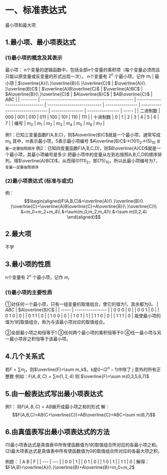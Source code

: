 # 一、标准表达式
最小项和最大项


## 1.最小项、最小项表达式

### (1)最小项的概念及其表示
最小项：
n个变量的逻辑函数中，包括全部n个变量的乘积项（每个变量必须而且只能以原变量或反变量的形式出现一次）。
n个变量有 $2^n$ 个最小项，记作 $m_i$ 
| 最小项   | $\overline{A}{\ }\overline{B}{\ }\overline{C}$ | $\overline{A}{\ }\overline{B}C$ | $\overline{A}B\overline{C}$ | $\overline{A}BC$ | $A\overline{B}{\ }\overline{C}$ | $A\overline{B}C$ | $AB\overline{C}$ | $ABC$ |
| -------- | ---------------------------------------------- | ------------------------------- | --------------------------- | ---------------- | ------------------------------- | ---------------- | ---------------- | ----- |
| 二进制数 | 000                                            | 001                             | 010                         | 011              | 100                             | 101              | 110              | 111   |
| 十进制数 | 0                                              | 1                               | 2                           | 3                | 4                               | 5                | 6                | 7     |
| 编号     | $m_0$                                          | $m_1$                           | $m_2$                       | $m_3$            | $m_4$                           | $m_5$            | $m_6$            | $m_7$       |

例1：已知三变量函数F(A,B,C)，则$A\overline{B}C$就是一个最小项，通常写成$m_5$
其中，m表示最小项，5表示最小项编号
$A\overline{B}C$→$(101)_2$→$(5)_{10}$
`变量一定要按照顺序`
例2：已知四变量函数F(A,B,C,D)，则$B\overline{A}CD$就是一个最小项，其最小项编号是多少
把最小项中的变量从左到右按照A,B,C,D的顺序排列，得$\overline{A}BCD$，从而得$(0111)_2$，即$(75)_{10}$，所以此最小项编号为7，`变量一定要按照顺序`

### (2)最小项表达式   (标准与或式)
例：$$\begin{aligned}F(A,B,C)&=\overline{A}{\ }\overline{B}{\ }\overline{C}+\overline{A}B\overline{C}+A\overline{B}{\ }\overline{C}\\
&=m_0+m_2+m_4\\
&=\sum(m_0,m_2,m_4)\\
&=\sum m(0,2,4)
\end{aligned}$$

## 2.最大项
不学

## 3.最小项的性质
n个变量有 $2^n$ 个最小项，记作 $m_i$ 

### (1)最小项的主要性质

①对任何一个最小项，只有一组变量的取值组合，使它的值为1，其余都为0。
| $ABC$ | $A\overline{B}C$ |
| ----- | ---------------- |
| 0 0 0 | 0                |
| 0 0 1 | 0                |
| 0 1 0 | 0                |
| 0 1 1 | 0                |
| 1 0 0 | 0                |
| 1 0 1 | 1                |
| 1 1 0 | 0                |
| 1 1 1 | 0                 |
能使最小项的值为1的取值组合，称为与该最小项对应的取值组合。

②全部最小项之和恒等于1
③任何两个最小项的乘积恒等于0
④任一最小项与另一最小项非之积恒等于该最小项。


## 4.几个关系式
若$F=\sum m_j$，则$\overline{F}=\sum m_k$，k是0~($2^n-1$)中除了 j 意外的所有正整数
例如：$F(A,B,C)=\sum m(1,2,4)$
则 $\overline{F}=\sum m(0,3,5,6,7)$


## 5.由一般表达式写出最小项表达式
例1：
将$F(A,B,C)=AB$展开成最小项之和的形式
解：$$F(A,B,C)=AB(C+\overline{C})=AB\overline{C}+ABC=\sum m(6,7)$$


## 6.由真值表写出最小项表达式的方法
(1)最小项表达式是真值表中所有使函数值为1的取值组合所对应的各最小项之和。
(2)最大项表达式是真值表中所有使函数值为0的取值组合所对应的各最大项之积。

例题：
| A B | F   |
| --- | --- |
| 0 0 | 1   |
| 0 1 | 0   |
| 1 0 | 1   |
| 1 1 | 0   | 
解得：$F(A,B)=\overline{A}{\ }\overline{B}+A\overline{B}=m_0+m_2$


